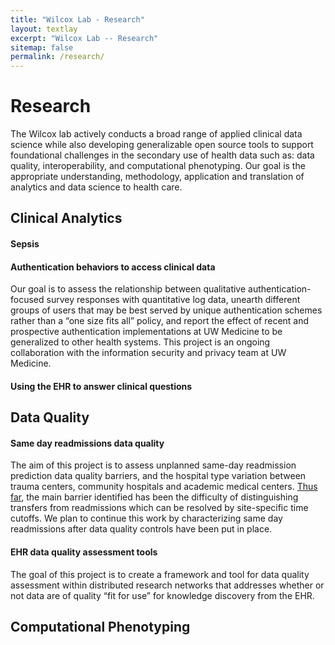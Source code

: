 ```yaml
---
title: "Wilcox Lab - Research"
layout: textlay
excerpt: "Wilcox Lab -- Research"
sitemap: false
permalink: /research/
---
```



# Research

The Wilcox lab actively conducts a broad range of applied clinical data science while also developing generalizable open source tools to support foundational challenges in the secondary use of health data such as: data quality, interoperability, and computational phenotyping. Our goal is the appropriate understanding, methodology, application and translation of analytics and data science to health care. 

## Clinical Analytics

#### **Sepsis**

#### **Authentication behaviors to access clinical data**
Our goal is to assess the relationship between qualitative authentication-focused survey responses with quantitative log data, unearth different groups of users that may be best served by unique authentication schemes rather than a “one size fits all” policy, and report the effect of recent and prospective authentication implementations at UW Medicine to be generalized to other health systems. This project is an ongoing collaboration with the information security and privacy team at UW Medicine.

#### **Using the EHR to answer clinical questions**

## Data Quality

#### **Same day readmissions data quality**
The aim of this project is to assess unplanned same-day readmission prediction data quality barriers, and the hospital type variation between trauma centers, community hospitals and academic medical centers. [Thus far](/pdfs/sameDayReadmitDQ.pdf), the main barrier identified has been the difficulty of distinguishing transfers from readmissions which can be resolved by site-specific time cutoffs. We plan to continue this work by characterizing same day readmissions after data quality controls have been put in place.

#### **EHR data quality assessment tools**
The goal of this project is to create a framework and tool for data quality assessment within distributed research networks that addresses whether or not data are of quality “fit for use” for knowledge discovery from the EHR.

## **Computational Phenotyping**
